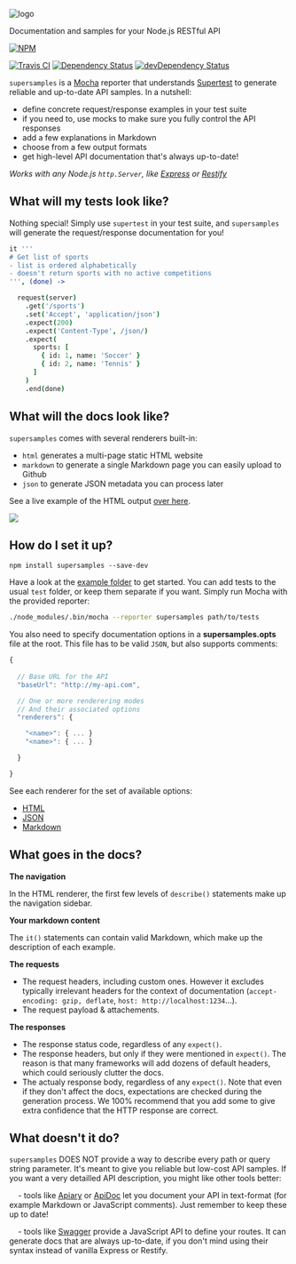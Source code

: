 ![logo](https://raw.github.com/rprieto/supersamples/master/logo.png)

Documentation and samples for your Node.js RESTful API

[![NPM](https://nodei.co/npm/supersamples.png)](https://www.npmjs.org/package/supersamples)

[![Travis CI](https://api.travis-ci.org/rprieto/supersamples.png)](https://travis-ci.org/rprieto/supersamples) [![Dependency Status](https://david-dm.org/rprieto/supersamples.png?theme=shields.io)](https://david-dm.org/rprieto/supersamples) [![devDependency Status](https://david-dm.org/rprieto/supersamples/dev-status.png?theme=shields.io)](https://david-dm.org/rprieto/supersamples#info=devDependencies)

`supersamples` is a [Mocha](https://github.com/visionmedia/mocha) reporter that understands [Supertest](https://github.com/visionmedia/supertest) to generate reliable and up-to-date API samples. In a nutshell:

- define concrete request/response examples in your test suite
- if you need to, use mocks to make sure you fully control the API responses
- add a few explanations in Markdown
- choose from a few output formats
- get high-level API documentation that's always up-to-date!

*Works with any Node.js `http.Server`, like [Express](https://github.com/visionmedia/express) or [Restify](https://github.com/mcavage/node-restify)*

## What will my tests look like?

Nothing special! Simply use `supertest` in your test suite, and `supersamples` will generate the request/response documentation for you!

```coffee
it '''
# Get list of sports
- list is ordered alphabetically
- doesn't return sports with no active competitions
''', (done) ->

  request(server)
    .get('/sports')
    .set('Accept', 'application/json')
    .expect(200)
    .expect('Content-Type', /json/)
    .expect(
      sports: [
        { id: 1, name: 'Soccer' }
        { id: 2, name: 'Tennis' }
      ]
    )
    .end(done)
```

## What will the docs look like?

`supersamples` comes with several renderers built-in:

- `html` generates a multi-page static HTML website
- `markdown` to generate a single Markdown page you can easily upload to Github
- `json` to generate JSON metadata you can process later

See a live example of the HTML output [over here](http://rprieto.github.io/supersamples).

<a href="http://rprieto.github.io/supersamples"><img src="https://raw.github.com/rprieto/supersamples/master/thumbnail.png" /></a>

## How do I set it up?

```
npm install supersamples --save-dev
```

Have a look at the [example folder](http://github.com/rprieto/supersamples/blob/master/example) to get started. You can add tests to the usual `test` folder, or keep them separate if you want. Simply run Mocha with the provided reporter:

```bash
./node_modules/.bin/mocha --reporter supersamples path/to/tests
```

You also need to specify documentation options in a **supersamples.opts** file at the root. This file has to be valid `JSON`, but also supports comments:

```js
{
  
  // Base URL for the API
  "baseUrl": "http://my-api.com",

  // One or more renderering modes
  // And their associated options
  "renderers": {

    "<name>": { ... }
    "<name>": { ... }

  }

}
```

See each renderer for the set of available options:

- [HTML](https://github.com/rprieto/supersamples/tree/master/lib/renderers/html/README.md)
- [JSON](https://github.com/rprieto/supersamples/tree/master/lib/renderers/json/README.md)
- [Markdown](https://github.com/rprieto/supersamples/tree/master/lib/renderers/markdown/README.md)

## What goes in the docs?

**The navigation**

In the HTML renderer, the first few levels of `describe()` statements make up the navigation sidebar.

**Your markdown content**

The `it()` statements can contain valid Markdown, which make up the description of each example.

**The requests**

- The request headers, including custom ones. However it excludes typically irrelevant headers for the context of documentation (`accept-encoding: gzip, deflate`, `host: http://localhost:1234`...).
- The request payload & attachements.

**The responses**

- The response status code, regardless of any `expect()`.
- The response headers, but only if they were mentioned in `expect()`. The reason is that many frameworks will add dozens of default headers, which could seriously clutter the docs.
- The actualy response body, regardless of any `expect()`. Note that even if they don't affect the docs, expectations are checked during the generation process. We 100% recommend that you add some to give extra confidence that the HTTP response are correct. 

## What doesn't it do?

`supersamples` DOES NOT provide a way to describe every path or query string parameter. It's meant to give you reliable but low-cost API samples. If you want a very detailled API description, you might like other tools better:

&nbsp;&nbsp;&nbsp;&nbsp;- tools like [Apiary](http://apiary.io) or [ApiDoc](http://apidocjs.com) let you document your API in text-format (for example Markdown or JavaScript comments). Just remember to keep these up to date!

&nbsp;&nbsp;&nbsp;&nbsp;- tools like [Swagger](http://developers.helloreverb.com/swagger/) provide a JavaScript API to define your routes. It can generate docs that are always up-to-date, if you don't mind using their syntax instead of vanilla Express or Restify.
